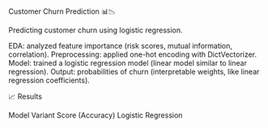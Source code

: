 Customer Churn Prediction 📊📉

Predicting customer churn using logistic regression.

EDA: analyzed feature importance (risk scores, mutual information, correlation).
Preprocessing: applied one-hot encoding with DictVectorizer.
Model: trained a logistic regression model (linear model similar to linear regression).
Output: probabilities of churn (interpretable weights, like linear regression coefficients).

📈 Results

Model Variant	Score (Accuracy)
Logistic Regression